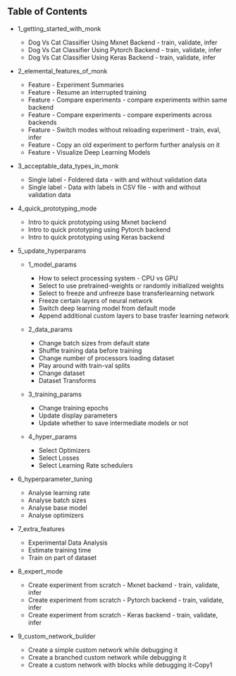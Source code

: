## Table of Contents

  
  - 1_getting_started_with_monk
      - Dog Vs Cat Classifier Using Mxnet Backend - train, validate, infer
      - Dog Vs Cat Classifier Using Pytorch Backend - train, validate, infer
      - Dog Vs Cat Classifier Using Keras Backend - train, validate, infer
      
  - 2_elemental_features_of_monk
      - Feature - Experiment Summaries
      - Feature - Resume an interrupted training
      - Feature - Compare experiments - compare experiments within same backend
      - Feature - Compare experiments - compare experiments across backends
      - Feature - Switch modes without reloading experiment - train, eval, infer
      - Feature - Copy an old experiment to perform further analysis on it
      - Feature - Visualize Deep Learning Models
      
   
   - 3_acceptable_data_types_in_monk
      - Single label - Foldered data  - with and without validation data
      - Single label - Data with labels in CSV file - with and without validation data
      
   
   - 4_quick_prototyping_mode
      - Intro to quick prototyping using Mxnet backend
      - Intro to quick prototyping using Pytorch backend
      - Intro to quick prototyping using Keras backend
      
      
   - 5_update_hyperparams
      - 1_model_params
        - How to select processing system - CPU vs GPU
        - Select to use pretrained-weights or randomly initialized weights
        - Select to freeze and unfreeze base transferlearning network
        - Freeze certain layers of neural network
        - Switch deep learning model from default mode
        - Append additional custom layers to base trasfer learning network
        
      - 2_data_params
        - Change batch sizes from default state
        - Shuffle training data before training
        - Change number of processors loading dataset
        - Play around with train-val splits
        - Change dataset
        - Dataset Transforms
        
      - 3_training_params
        - Change training epochs
        - Update display parameters
        - Update whether to save intermediate models or not
        
      - 4_hyper_params
        - Select Optimizers
        - Select Losses
        - Select Learning Rate schedulers
        
   - 6_hyperparameter_tuning
      - Analyse learning rate
      - Analyse batch sizes
      - Analyse base model
      - Analyse optimizers
      
      
   - 7_extra_features
      - Experimental Data Analysis
      - Estimate training time
      - Train on part of dataset
      
      
   - 8_expert_mode
      - Create experiment from scratch - Mxnet backend - train, validate, infer
      - Create experiment from scratch - Pytorch backend - train, validate, infer
      - Create experiment from scratch - Keras backend - train, validate, infer
      
   - 9_custom_network_builder
      - Create a simple custom network while debugging it
      - Create a branched custom network while debugging it
      - Create a custom network with blocks while debugging it-Copy1
